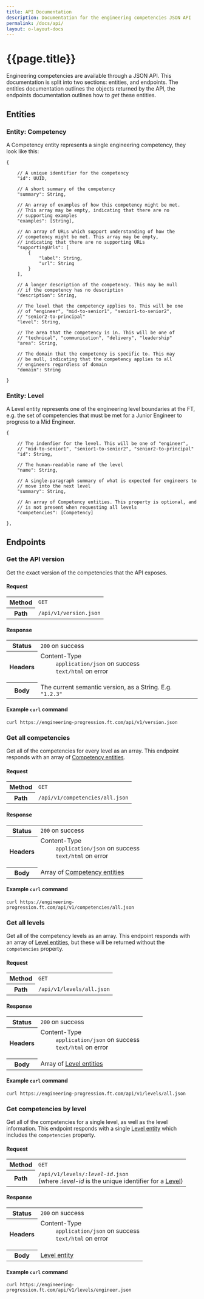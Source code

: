 ```yaml
---
title: API Documentation
description: Documentation for the engineering competencies JSON API
permalink: /docs/api/
layout: o-layout-docs
---
```



# {{page.title}}

Engineering competencies are available through a JSON API. This documentation is split into two sections: entities, and endpoints. The entities documentation outlines the objects returned by the API, the endpoints documentation outlines how to _get_ these entities.


## Entities

### Entity: Competency

A Competency entity represents a single engineering competency, they look like this:

<pre><code class="o-syntax-highlight--js">{

	// A unique identifier for the competency
	"id": UUID,

	// A short summary of the competency
	"summary": String,

	// An array of examples of how this competency might be met.
	// This array may be empty, indicating that there are no
	// supporting examples
	"examples": [String],

	// An array of URLs which support understanding of how the
	// competency might be met. This array may be empty,
	// indicating that there are no supporting URLs
	"supportingUrls": [
		{
			"label": String,
			"url": String
		}
	],

	// A longer description of the competency. This may be null
	// if the competency has no description
	"description": String,

	// The level that the competency applies to. This will be one
	// of "engineer", "mid-to-senior1", "senior1-to-senior2",
	// "senior2-to-principal"
	"level": String,

	// The area that the competency is in. This will be one of
	// "technical", "communication", "delivery", "leadership"
	"area": String,

	// The domain that the competency is specific to. This may
	// be null, indicating that the competency applies to all
	// engineers regardless of domain
	"domain": String

}</code></pre>

### Entity: Level

A Level entity represents one of the engineering level boundaries at the FT, e.g. the set of competencies that must be met for a Junior Engineer to progress to a Mid Engineer.

<pre><code class="o-syntax-highlight--js">{

	// The indenfier for the level. This will be one of "engineer",
	// "mid-to-senior1", "senior1-to-senior2", "senior2-to-principal"
	"id": String,

	// The human-readable name of the level
	"name": String,

	// A single-paragraph summary of what is expected for engineers to
	// move into the next level
	"summary": String,

	// An array of Competency entities. This property is optional, and
	// is not present when requesting all levels
	"competencies": [Competency]

},</code></pre>


## Endpoints

### Get the API version

Get the exact version of the competencies that the API exposes.

#### Request

<table class="o-table o-table--row-headings o-layout__main__single-span" data-o-component="o-table">
	<tr>
		<th scope="row">Method</th>
		<td>
			<code>GET</code>
		</td>
	</tr>
	<tr>
		<th scope="row">Path</th>
		<td>
			<code>/api/v1/version.json</code>
		</td>
	</tr>
</table>

#### Response

<table class="o-table o-table--row-headings o-layout__main__single-span" data-o-component="o-table">
	<tr>
		<th scope="row">Status</th>
		<td>
			<code>200</code> on success
		</td>
	</tr>
	<tr>
		<th scope="row">Headers</th>
		<td>
			<dl>
				<dt>Content-Type</dt>
				<dd>
					<code>application/json</code> on success<br/>
					<code>text/html</code> on error
				</dd>
			</dl>
		</td>
	</tr>
	<tr>
		<th scope="row">Body</th>
		<td>
			The current semantic version, as a String. E.g. <code>"1.2.3"</code>
		</td>
	</tr>
</table>

#### Example `curl` command

<pre><code class="o-syntax-highlight--bash">curl https://engineering-progression.ft.com/api/v1/version.json</code></pre>

### Get all competencies

Get all of the competencies for every level as an array. This endpoint responds with an array of [Competency entities](#entity-competency).

#### Request

<table class="o-table o-table--row-headings o-layout__main__single-span" data-o-component="o-table">
	<tr>
		<th scope="row">Method</th>
		<td>
			<code>GET</code>
		</td>
	</tr>
	<tr>
		<th scope="row">Path</th>
		<td>
			<code>/api/v1/competencies/all.json</code>
		</td>
	</tr>
</table>

#### Response

<table class="o-table o-table--row-headings o-layout__main__single-span" data-o-component="o-table">
	<tr>
		<th scope="row">Status</th>
		<td>
			<code>200</code> on success
		</td>
	</tr>
	<tr>
		<th scope="row">Headers</th>
		<td>
			<dl>
				<dt>Content-Type</dt>
				<dd>
					<code>application/json</code> on success<br/>
					<code>text/html</code> on error
				</dd>
			</dl>
		</td>
	</tr>
	<tr>
		<th scope="row">Body</th>
		<td>
			Array of <a href="#entity-competency">Competency entities</a>
		</td>
	</tr>
</table>

#### Example `curl` command

<pre><code class="o-syntax-highlight--bash">curl https://engineering-progression.ft.com/api/v1/competencies/all.json</code></pre>

### Get all levels

Get all of the competency levels as an array. This endpoint responds with an array of [Level entities](#entity-level), but these will be returned without the `competencies` property.

#### Request

<table class="o-table o-table--row-headings o-layout__main__single-span" data-o-component="o-table">
	<tr>
		<th scope="row">Method</th>
		<td>
			<code>GET</code>
		</td>
	</tr>
	<tr>
		<th scope="row">Path</th>
		<td>
			<code>/api/v1/levels/all.json</code>
		</td>
	</tr>
</table>

#### Response

<table class="o-table o-table--row-headings o-layout__main__single-span" data-o-component="o-table">
	<tr>
		<th scope="row">Status</th>
		<td>
			<code>200</code> on success
		</td>
	</tr>
	<tr>
		<th scope="row">Headers</th>
		<td>
			<dl>
				<dt>Content-Type</dt>
				<dd>
					<code>application/json</code> on success<br/>
					<code>text/html</code> on error
				</dd>
			</dl>
		</td>
	</tr>
	<tr>
		<th scope="row">Body</th>
		<td>
			Array of <a href="#entity-level">Level entities</a>
		</td>
	</tr>
</table>

#### Example `curl` command

<pre><code class="o-syntax-highlight--bash">curl https://engineering-progression.ft.com/api/v1/levels/all.json</code></pre>

### Get competencies by level

Get all of the competencies for a single level, as well as the level information. This endpoint responds with a single [Level entity](#entity-level) which includes the  `competencies` property.

#### Request

<table class="o-table o-table--row-headings o-layout__main__single-span" data-o-component="o-table">
	<tr>
		<th scope="row">Method</th>
		<td>
			<code>GET</code>
		</td>
	</tr>
	<tr>
		<th scope="row">Path</th>
		<td>
			<code>/api/v1/levels/<var>:level-id</var>.json</code><br/>
			(where <var>:level-id</var> is the unique identifier for a <a href="#entity-level">Level</a>)
		</td>
	</tr>
</table>

#### Response

<table class="o-table o-table--row-headings o-layout__main__single-span" data-o-component="o-table">
	<tr>
		<th scope="row">Status</th>
		<td>
			<code>200</code> on success
		</td>
	</tr>
	<tr>
		<th scope="row">Headers</th>
		<td>
			<dl>
				<dt>Content-Type</dt>
				<dd>
					<code>application/json</code> on success<br/>
					<code>text/html</code> on error
				</dd>
			</dl>
		</td>
	</tr>
	<tr>
		<th scope="row">Body</th>
		<td>
			<a href="#entity-level">Level entity</a>
		</td>
	</tr>
</table>

#### Example `curl` command

<pre><code class="o-syntax-highlight--bash">curl https://engineering-progression.ft.com/api/v1/levels/engineer.json</code></pre>
